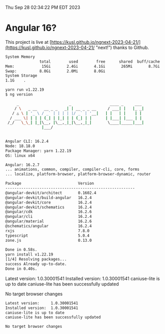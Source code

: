 Thu Sep 28 02:34:22 PM EDT 2023

# Angular 16?


This project is live at [https://kusl.github.io/ngnext-2023-04-21/](https://kusl.github.io/ngnext-2023-04-21/ "next!") thanks to Github.

```bash
System Memory
               total        used        free      shared  buff/cache   available
Mem:            15Gi       2.4Gi       4.1Gi       265Mi       8.7Gi        12Gi
Swap:          8.0Gi       2.0Mi       8.0Gi
System Storage
1.1G	.
```
```bash
yarn run v1.22.19
$ ng version

     _                      _                 ____ _     ___
    / \   _ __   __ _ _   _| | __ _ _ __     / ___| |   |_ _|
   / △ \ | '_ \ / _` | | | | |/ _` | '__|   | |   | |    | |
  / ___ \| | | | (_| | |_| | | (_| | |      | |___| |___ | |
 /_/   \_\_| |_|\__, |\__,_|_|\__,_|_|       \____|_____|___|
                |___/
    

Angular CLI: 16.2.4
Node: 18.18.0
Package Manager: yarn 1.22.19
OS: linux x64

Angular: 16.2.7
... animations, common, compiler, compiler-cli, core, forms
... localize, platform-browser, platform-browser-dynamic, router

Package                         Version
---------------------------------------------------------
@angular-devkit/architect       0.1602.4
@angular-devkit/build-angular   16.2.4
@angular-devkit/core            16.2.4
@angular-devkit/schematics      16.2.4
@angular/cdk                    16.2.6
@angular/cli                    16.2.4
@angular/material               16.2.6
@schematics/angular             16.2.4
rxjs                            7.8.0
typescript                      5.0.4
zone.js                         0.13.0
    
Done in 0.58s.
yarn install v1.22.19
[1/4] Resolving packages...
success Already up-to-date.
Done in 0.40s.
```
Latest version:     1.0.30001541
Installed version:  1.0.30001541
caniuse-lite is up to date
caniuse-lite has been successfully updated

No target browser changes
```bash
Latest version:     1.0.30001541
Installed version:  1.0.30001541
caniuse-lite is up to date
caniuse-lite has been successfully updated

No target browser changes
```
```bash
